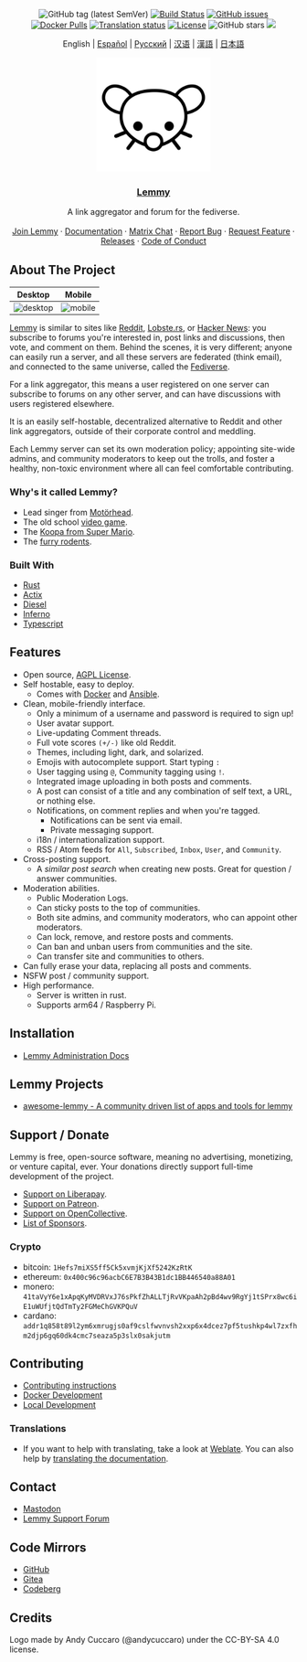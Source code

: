 <div align="center">

![GitHub tag (latest SemVer)](https://img.shields.io/github/tag/LemmyNet/lemmy.svg)
[![Build Status](https://woodpecker.join-lemmy.org/api/badges/LemmyNet/lemmy/status.svg)](https://woodpecker.join-lemmy.org/LemmyNet/lemmy)
[![GitHub issues](https://img.shields.io/github/issues-raw/LemmyNet/lemmy.svg)](https://github.com/LemmyNet/lemmy/issues)
[![Docker Pulls](https://img.shields.io/docker/pulls/dessalines/lemmy.svg)](https://cloud.docker.com/repository/docker/dessalines/lemmy/)
[![Translation status](http://weblate.join-lemmy.org/widgets/lemmy/-/lemmy/svg-badge.svg)](http://weblate.join-lemmy.org/engage/lemmy/)
[![License](https://img.shields.io/github/license/LemmyNet/lemmy.svg)](LICENSE)
![GitHub stars](https://img.shields.io/github/stars/LemmyNet/lemmy?style=social)
<a href="https://endsoftwarepatents.org/innovating-without-patents"><img style="height: 20px;" src="https://static.fsf.org/nosvn/esp/logos/patent-free.svg"></a>

</div>

<p align="center">
  <span>English</span> |
  <a href="readmes/README.es.md">Español</a> |
  <a href="readmes/README.ru.md">Русский</a> |
  <a href="readmes/README.zh.hans.md">汉语</a> |
  <a href="readmes/README.zh.hant.md">漢語</a> |
  <a href="readmes/README.ja.md">日本語</a>
</p>

<p align="center">
  <a href="https://join-lemmy.org/" rel="noopener">
 <img width=200px height=200px src="https://raw.githubusercontent.com/LemmyNet/lemmy-ui/main/src/assets/icons/favicon.svg"></a>

 <h3 align="center"><a href="https://join-lemmy.org">Lemmy</a></h3>
  <p align="center">
    A link aggregator and forum for the fediverse.
    <br />
    <br />
    <a href="https://join-lemmy.org">Join Lemmy</a>
    ·
    <a href="https://join-lemmy.org/docs/index.html">Documentation</a>
    ·
    <a href="https://matrix.to/#/#lemmy-space:matrix.org">Matrix Chat</a>
    ·
    <a href="https://github.com/LemmyNet/lemmy/issues">Report Bug</a>
    ·
    <a href="https://github.com/LemmyNet/lemmy/issues">Request Feature</a>
    ·
    <a href="https://github.com/LemmyNet/lemmy/blob/main/RELEASES.md">Releases</a>
    ·
    <a href="https://join-lemmy.org/docs/code_of_conduct.html">Code of Conduct</a>
  </p>
</p>

## About The Project

| Desktop                                                                                                         | Mobile                                                                                                      |
| --------------------------------------------------------------------------------------------------------------- | ----------------------------------------------------------------------------------------------------------- |
| ![desktop](https://raw.githubusercontent.com/LemmyNet/joinlemmy-site/main/src/assets/images/main_screen_2.webp) | ![mobile](https://raw.githubusercontent.com/LemmyNet/joinlemmy-site/main/src/assets/images/mobile_pic.webp) |

[Lemmy](https://github.com/LemmyNet/lemmy) is similar to sites like [Reddit](https://reddit.com), [Lobste.rs](https://lobste.rs), or [Hacker News](https://news.ycombinator.com/): you subscribe to forums you're interested in, post links and discussions, then vote, and comment on them. Behind the scenes, it is very different; anyone can easily run a server, and all these servers are federated (think email), and connected to the same universe, called the [Fediverse](https://en.wikipedia.org/wiki/Fediverse).

For a link aggregator, this means a user registered on one server can subscribe to forums on any other server, and can have discussions with users registered elsewhere.

It is an easily self-hostable, decentralized alternative to Reddit and other link aggregators, outside of their corporate control and meddling.

Each Lemmy server can set its own moderation policy; appointing site-wide admins, and community moderators to keep out the trolls, and foster a healthy, non-toxic environment where all can feel comfortable contributing.

### Why's it called Lemmy?

- Lead singer from [Motörhead](https://invidio.us/watch?v=3mbvWn1EY6g).
- The old school [video game](<https://en.wikipedia.org/wiki/Lemmings_(video_game)>).
- The [Koopa from Super Mario](https://www.mariowiki.com/Lemmy_Koopa).
- The [furry rodents](http://sunchild.fpwc.org/lemming-the-little-giant-of-the-north/).

### Built With

- [Rust](https://www.rust-lang.org)
- [Actix](https://actix.rs/)
- [Diesel](http://diesel.rs/)
- [Inferno](https://infernojs.org)
- [Typescript](https://www.typescriptlang.org/)

## Features

- Open source, [AGPL License](/LICENSE).
- Self hostable, easy to deploy.
  - Comes with [Docker](https://join-lemmy.org/docs/administration/install_docker.html) and [Ansible](https://join-lemmy.org/docs/administration/install_ansible.html).
- Clean, mobile-friendly interface.
  - Only a minimum of a username and password is required to sign up!
  - User avatar support.
  - Live-updating Comment threads.
  - Full vote scores `(+/-)` like old Reddit.
  - Themes, including light, dark, and solarized.
  - Emojis with autocomplete support. Start typing `:`
  - User tagging using `@`, Community tagging using `!`.
  - Integrated image uploading in both posts and comments.
  - A post can consist of a title and any combination of self text, a URL, or nothing else.
  - Notifications, on comment replies and when you're tagged.
    - Notifications can be sent via email.
    - Private messaging support.
  - i18n / internationalization support.
  - RSS / Atom feeds for `All`, `Subscribed`, `Inbox`, `User`, and `Community`.
- Cross-posting support.
  - A _similar post search_ when creating new posts. Great for question / answer communities.
- Moderation abilities.
  - Public Moderation Logs.
  - Can sticky posts to the top of communities.
  - Both site admins, and community moderators, who can appoint other moderators.
  - Can lock, remove, and restore posts and comments.
  - Can ban and unban users from communities and the site.
  - Can transfer site and communities to others.
- Can fully erase your data, replacing all posts and comments.
- NSFW post / community support.
- High performance.
  - Server is written in rust.
  - Supports arm64 / Raspberry Pi.

## Installation

- [Lemmy Administration Docs](https://join-lemmy.org/docs/administration/administration.html)

## Lemmy Projects

- [awesome-lemmy - A community driven list of apps and tools for lemmy](https://github.com/dbeley/awesome-lemmy)

## Support / Donate

Lemmy is free, open-source software, meaning no advertising, monetizing, or venture capital, ever. Your donations directly support full-time development of the project.

- [Support on Liberapay](https://liberapay.com/Lemmy).
- [Support on Patreon](https://www.patreon.com/dessalines).
- [Support on OpenCollective](https://opencollective.com/lemmy).
- [List of Sponsors](https://join-lemmy.org/donate).

### Crypto

- bitcoin: `1Hefs7miXS5ff5Ck5xvmjKjXf5242KzRtK`
- ethereum: `0x400c96c96acbC6E7B3B43B1dc1BB446540a88A01`
- monero: `41taVyY6e1xApqKyMVDRVxJ76sPkfZhALLTjRvVKpaAh2pBd4wv9RgYj1tSPrx8wc6iE1uWUfjtQdTmTy2FGMeChGVKPQuV`
- cardano: `addr1q858t89l2ym6xmrugjs0af9cslfwvnvsh2xxp6x4dcez7pf5tushkp4wl7zxfhm2djp6gq60dk4cmc7seaza5p3slx0sakjutm`

## Contributing

- [Contributing instructions](https://join-lemmy.org/docs/contributors/01-overview.html)
- [Docker Development](https://join-lemmy.org/docs/contributors/03-docker-development.html)
- [Local Development](https://join-lemmy.org/docs/contributors/02-local-development.html)

### Translations

- If you want to help with translating, take a look at [Weblate](https://weblate.join-lemmy.org/projects/lemmy/). You can also help by [translating the documentation](https://github.com/LemmyNet/lemmy-docs#adding-a-new-language).

## Contact

- [Mastodon](https://mastodon.social/@LemmyDev)
- [Lemmy Support Forum](https://lemmy.ml/c/lemmy_support)

## Code Mirrors

- [GitHub](https://github.com/LemmyNet/lemmy)
- [Gitea](https://git.join-lemmy.org/LemmyNet/lemmy)
- [Codeberg](https://codeberg.org/LemmyNet/lemmy)

## Credits

Logo made by Andy Cuccaro (@andycuccaro) under the CC-BY-SA 4.0 license.
